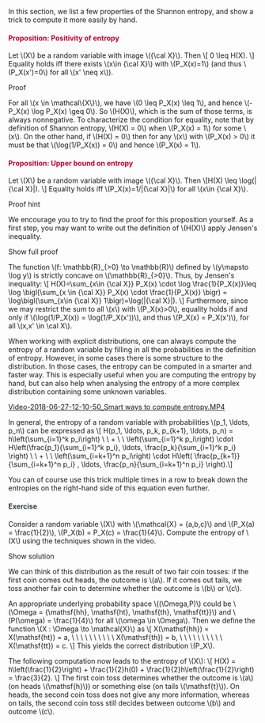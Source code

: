 <p>In this section, we list a few properties of the Shannon entropy, and show a trick to compute it more easily by hand.</p>
<div id="defPositivity" class="content-box pad-box-mini border border-trbl border-round">
<h4 style="color: #bc0031;"><strong>Proposition: Positivity of entropy</strong></h4>
Let \(X\) be a random variable with image \({\cal X}\). Then \[ 0 \leq H(X). \] Equality holds iff there exists \(x\in {\cal X}\) with \(P_X(x)=1\) (and thus \(P_X(x')=0\) for all \(x' \neq x\)).
<p><span class="element_toggler" role="button" aria-controls="group1a" aria-label="Toggler" aria-expanded="false"><span class="Button">Proof</span></span></p>
<div id="group1a" style="">
<div class="content-box">For all \(x \in \mathcal\{X\}\), we have \(0 \leq P_X(x) \leq 1\), and hence \(- P_X(x) \log P_X(x) \geq 0\). So \(H(X)\), which is the sum of those terms, is always nonnegative. To characterize the condition for equality, note that by definition of Shannon entropy, \(H(X) = 0\) when \(P_X(x) = 1\) for some \(x\). On the other hand, if \(H(X) = 0\) then for any \(x\) with \(P_X(x) &gt; 0\) it must be that \(\log(1/P_X(x)) = 0\) and hence \(P_X(x) = 1\).</div>
</div>
</div>
<div class="content-box pad-box-mini border border-trbl border-round">
<h4 style="color: #bc0031;"><strong>Proposition: Upper bound on entropy</strong></h4>
<p>Let \(X\) be a random variable with image \({\cal X}\). Then \[H(X) \leq \log(|{\cal X}|). \] Equality holds iff \(P_X(x)=1/|{\cal X}|\) for all \(x\in {\cal X}\).</p>
<p><span class="element_toggler" role="button" aria-controls="group1c" aria-label="Toggler" aria-expanded="false"><span class="Button">Proof hint</span></span></p>
<div id="group1c" style="">
<div class="content-box">
<p>We encourage you to try to find the proof for this proposition yourself. As a first step, you may want to write out the definition of \(H(X)\) apply Jensen's inequality.</p>
<p><span class="element_toggler" role="button" aria-controls="group1b" aria-label="Toggler" aria-expanded="false"><span class="Button">Show full proof</span></span></p>
<div id="group1b" style="">
<div class="content-box">
<p>The function \(f: \mathbb{R}_{&gt;0} \to \mathbb{R}\) defined by \(y\mapsto \log y\) is strictly concave on \(\mathbb{R}_{&gt;0}\). Thus, by Jensen's inequality: \[ H(X)=\sum_{x\in {\cal X}} P_X(x) \cdot \log \frac{1}{P_X(x)}\leq \log \bigl(\sum_{x \in {\cal X}} P_X(x) \cdot \frac{1}{P_X(x)} \bigr) = \log\bigl(\sum_{x\in {\cal X}} 1\bigr)=\log(|{\cal X}|). \] Furthermore, since we may restrict the sum to all \(x\) with \(P_X(x)&gt;0\), equality holds if and only if \(\log(1/P_X(x)) = \log(1/P_X(x'))\), and thus \(P_X(x) = P_X(x')\), for all \(x,x' \in \cal X\).</p>
</div>
</div>
</div>
</div>
</div>
<p>When working with explicit distributions, one can always compute the entropy of a random variable by filling in all the probabilities in the definition of entropy. However, in some cases there is some structure to the distribution. In those cases, the entropy can be computed in a smarter and faster way. This is especially useful when you are computing the entropy by hand, but can also help when analysing the entropy of a more complex distribution containing some unknown variables.</p>
<p><a id="media_comment_maybe" class="instructure_file_link instructure_video_link" title="Video-2018-06-27-12-10-50_Smart ways to compute entropy.MP4" href="123933/download" data-api-endpoint="https://canvas.uva.nl/api/v1/courses/2205/files/123933" data-api-returntype="File">Video-2018-06-27-12-10-50_Smart ways to compute entropy.MP4</a></p>
<p>In general, the entropy of a random variable with probabilities \(p_1, \ldots, p_n\) can be expressed as \[ H(p_1, \ldots, p_k, p_{k+1}, \ldots, p_n) = h\left(\sum_{i=1}^k p_i\right) \ \ + \ \ \left(\sum_{i=1}^k p_i\right) \cdot H\left(\frac{p_1}{\sum_{i=1}^k p_i}, 
\ldots, \frac{p_k}{\sum_{i=1}^k p_i} \right) \ \ + \ \ \left(\sum_{i=k+1}^n p_i\right) \cdot H\left( \frac{p_{k+1}}{\sum_{i=k+1}^n p_i} , \ldots, \frac{p_n}{\sum_{i=k+1}^n p_i} \right).\]</p>
<p>You can of course use this trick multiple times in a row to break down the entropies on the right-hand side of this equation even further.</p>
<div class="content-box pad-box-mini border border-trbl border-round">
<h4 style="color: #2d3b45;"><strong>Exercise</strong></h4>
Consider a random variable \(X\) with \(\mathcal{X} = {a,b,c}\) and \(P_X(a) = \frac{1}{2}\), \(P_X(b) = P_X(c) = \frac{1}{4}\). Compute the entropy of \(X\) using the techniques shown in the video.
<p><span class="element_toggler" role="button" aria-controls="group2" aria-label="Toggler" aria-expanded="false"><span class="Button">Show solution</span></span></p>
<div id="group2" style="">
<div class="content-box">
<p>We can think of this distribution as the result of two fair coin tosses: if the first coin comes out heads, the outcome is \(a\). If it comes out tails, we toss another fair coin to determine whether the outcome is \(b\) or \(c\).</p>
<p>An appropriate underlying probability space \((\Omega,P)\) could be \(\Omega = {\mathsf{hh}, \mathsf{ht}, \mathsf{th}, \mathsf{tt}}\) and \(P(\omega) = \frac{1}{4}\) for all \(\omega \in \Omega\). Then we define the function \(X : \Omega \to \mathcal{X}\) as \[ X(\mathsf{hh}) = X(\mathsf{ht}) = a, \ \ \ \ \ \ \ \ \ \ X(\mathsf{th}) = b, \ \ \ \ \ \ \ \ \ \ X(\mathsf{tt}) = c. \] This yields the correct distribution \(P_X\).</p>
<p>The following computation now leads to the entropy of \(X\): \[ H(X) = h\left(\frac{1}{2}\right) + \frac{1}{2}h(0) + \frac{1}{2}h\left(\frac{1}{2}\right) = \frac{3}{2}. \] The first coin toss determines whether the outcome is \(a\) (on heads \(\mathsf{h}\)) or something else (on tails \(\mathsf{t}\)). On heads, the second coin toss does not give any more information, whereas on tails, the second coin toss still decides between outcome \(b\) and outcome \(c\).</p>
</div>
</div>
</div>